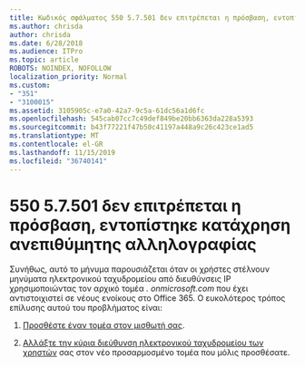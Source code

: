 ```yaml
---
title: Κωδικός σφάλματος 550 5.7.501 δεν επιτρέπεται η πρόσβαση, εντοπίστηκε κατάχρηση ανεπιθύμητης αλληλογραφίας
ms.author: chrisda
author: chrisda
ms.date: 6/28/2018
ms.audience: ITPro
ms.topic: article
ROBOTS: NOINDEX, NOFOLLOW
localization_priority: Normal
ms.custom:
- "351"
- "3100015"
ms.assetid: 3105905c-e7a0-42a7-9c5a-61dc56a1d6fc
ms.openlocfilehash: 545cab07cc7c49def849be20bb6363da228a5393
ms.sourcegitcommit: b43f77221f47b50c41197a448a9c26c423ce1ad5
ms.translationtype: MT
ms.contentlocale: el-GR
ms.lasthandoff: 11/15/2019
ms.locfileid: "36740141"
---
```

# <a name="550-57501-access-denied-spam-abuse-detected"></a>550 5.7.501 δεν επιτρέπεται η πρόσβαση, εντοπίστηκε κατάχρηση ανεπιθύμητης αλληλογραφίας

Συνήθως, αυτό το μήνυμα παρουσιάζεται όταν οι χρήστες στέλνουν μηνύματα ηλεκτρονικού ταχυδρομείου από διευθύνσεις IP χρησιμοποιώντας τον αρχικό τομέα *. onmicrosoft.com* που έχει αντιστοιχιστεί σε νέους ενοίκους στο Office 365. Ο ευκολότερος τρόπος επίλυσης αυτού του προβλήματος είναι:

1. [Προσθέστε έναν τομέα στον μισθωτή σας](https://docs.microsoft.com//office365/admin/setup/add-domain).

2. [Αλλάξτε την κύρια διεύθυνση ηλεκτρονικού ταχυδρομείου των χρηστών](https://docs.microsoft.com//office365/admin/add-users/change-a-user-name-and-email-address) σας στον νέο προσαρμοσμένο τομέα που μόλις προσθέσατε.
